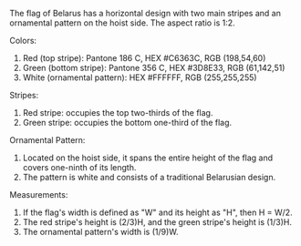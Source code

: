 The flag of Belarus has a horizontal design with two main stripes and an ornamental pattern on the hoist side. The aspect ratio is 1:2.

Colors:
1. Red (top stripe): Pantone 186 C, HEX #C6363C, RGB (198,54,60)
2. Green (bottom stripe): Pantone 356 C, HEX #3D8E33, RGB (61,142,51)
3. White (ornamental pattern): HEX #FFFFFF, RGB (255,255,255)

Stripes:
1. Red stripe: occupies the top two-thirds of the flag.
2. Green stripe: occupies the bottom one-third of the flag.

Ornamental Pattern:
1. Located on the hoist side, it spans the entire height of the flag and covers one-ninth of its length.
2. The pattern is white and consists of a traditional Belarusian design.

Measurements:
1. If the flag's width is defined as "W" and its height as "H", then H = W/2.
2. The red stripe's height is (2/3)H, and the green stripe's height is (1/3)H.
3. The ornamental pattern's width is (1/9)W.